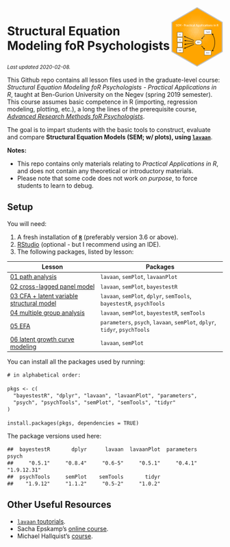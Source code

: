 
<img src='logo/BGUHex.png' align="right" height="139" />

# Structural Equation Modeling foR Psychologists

<sub>*Last updated 2020-02-08.*</sub>

This Github repo contains all lesson files used in the graduate-level
course: *Structural Equation Modeling foR Psychologists - Practical
Applications in R*, taught at Ben-Gurion University on the Negev (spring
2019 semester). This course assumes basic competence in R (importing,
regression modeling, plotting, etc.), a long the lines of the
prerequisite course, [*Advanced Research Methods foR
Psychologists*](https://github.com/mattansb/Advanced-Research-Methods-foR-Psychologists).

The goal is to impart students with the basic tools to construct,
evaluate and compare **Structural Equation Models (SEM; w/ plots), using
[`lavaan`](http://lavaan.ugent.be/)**.

**Notes:**

  - This repo contains only materials relating to *Practical
    Applications in R*, and does not contain any theoretical or
    introductory materials.  
  - Please note that some code does not work *on purpose*, to force
    students to learn to debug.

## Setup

You will need:

1.  A fresh installation of [**`R`**](https://cran.r-project.org/)
    (preferably version 3.6 or above).
2.  [RStudio](https://www.rstudio.com/products/rstudio/download/)
    (optional - but I recommend using an IDE).
3.  The following packages, listed by lesson:

| Lesson                                                                                              | Packages                                                                   |
| --------------------------------------------------------------------------------------------------- | -------------------------------------------------------------------------- |
| [01 path analysis](/01%20path%20analysis)                                                           | `lavaan`, `semPlot`, `lavaanPlot`                                          |
| [02 cross-lagged panel model](/02%20cross-lagged%20panel%20model)                                   | `lavaan`, `semPlot`, `bayestestR`                                          |
| [03 CFA + latent variable structural model](/03%20CFA%20+%20latent%20variable%20structural%20model) | `lavaan`, `semPlot`, `dplyr`, `semTools`, `bayestestR`, `psychTools`       |
| [04 multiple group analysis](/04%20multiple%20group%20analysis)                                     | `lavaan`, `semPlot`, `bayestestR`, `semTools`                              |
| [05 EFA](/05%20EFA)                                                                                 | `parameters`, `psych`, `lavaan`, `semPlot`, `dplyr`, `tidyr`, `psychTools` |
| [06 latent growth curve modeling](/06%20latent%20growth%20curve%20modeling)                         | `lavaan`, `semPlot`                                                        |

You can install all the packages used by running:

    # in alphabetical order:

    pkgs <- c(
      "bayestestR", "dplyr", "lavaan", "lavaanPlot", "parameters",
      "psych", "psychTools", "semPlot", "semTools", "tidyr"
    )

    install.packages(pkgs, dependencies = TRUE)

The package versions used here:

    ##  bayestestR       dplyr      lavaan  lavaanPlot  parameters       psych 
    ##     "0.5.1"     "0.8.4"     "0.6-5"     "0.5.1"     "0.4.1" "1.9.12.31" 
    ##  psychTools     semPlot    semTools       tidyr 
    ##    "1.9.12"     "1.1.2"     "0.5-2"     "1.0.2"

## Other Useful Resources

  - [`lavaan` toutorials](http://lavaan.ugent.be/tutorial/index.html).  
  - Sacha Epskamp’s [online course](http://sachaepskamp.com/SEM2019).  
  - Michael Hallquist’s
    [course](https://psu-psychology.github.io/psy-597-SEM/).
